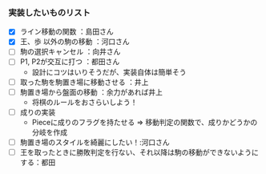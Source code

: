 ### 実装したいものリスト
- [x] ライン移動の関数 ：島田さん
- [x] 王、歩 以外の駒の移動 ：河口さん
- [ ] 駒の選択キャンセル ：向井さん
- [ ] P1, P2が交互に打つ ：都田さん
  - 設計にコツはいりそうだが、実装自体は簡単そう
- [ ] 取った駒を駒置き場に移動させる ：井上
- [ ] 駒置き場から盤面の移動 ：余力があれば井上
  - 将棋のルールをおさらいしよう！
- [ ] 成りの実装
  - Pieceに成りのフラグを持たせる ⇒ 移動判定の関数で、成りかどうかの分岐を作成
- [ ] 駒置き場のスタイルを綺麗にしたい！:河口さん
- [ ] 王を取ったときに勝敗判定を行ない、それ以降は駒の移動ができないようにする：都田
